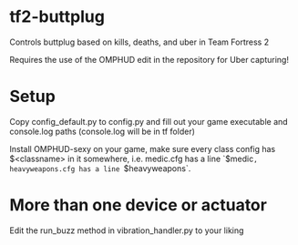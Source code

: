# tf2-buttplug

Controls buttplug based on kills, deaths, and uber in Team Fortress 2

Requires the use of the OMPHUD edit in the repository for Uber capturing!

# Setup

Copy config_default.py to config.py and fill out your game executable and console.log paths (console.log will be in tf
folder)

Install OMPHUD-sexy on your game, make sure every class config has $<classname> in it somewhere, i.e. medic.cfg has a
line `$medic`, heavyweapons.cfg has a line `$heavyweapons`. 

# More than one device or actuator

Edit the run_buzz method in vibration_handler.py to your liking


